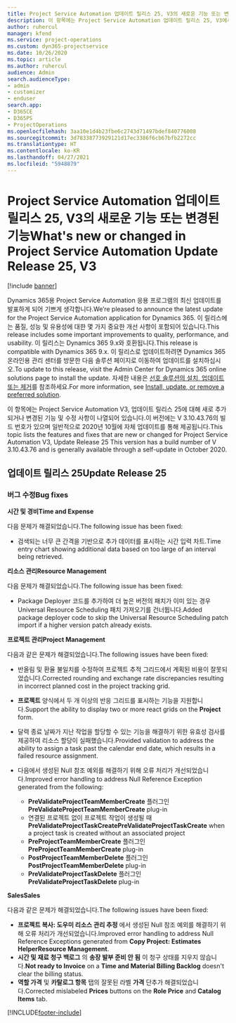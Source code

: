 ```yaml
---
title: Project Service Automation 업데이트 릴리스 25, V3의 새로운 기능 또는 변경된 기능
description: 이 항목에는 Project Service Automation 업데이트 릴리스 25, V3에서 사용할 수 있는 기능 및 수정 사항이 나열되어 있습니다.
author: ruhercul
manager: kfend
ms.service: project-operations
ms.custom: dyn365-projectservice
ms.date: 10/26/2020
ms.topic: article
ms.author: ruhercul
audience: Admin
search.audienceType:
- admin
- customizer
- enduser
search.app:
- D365CE
- D365PS
- ProjectOperations
ms.openlocfilehash: 3aa10e1d4b23fbe6c2743d71497bdef840776008
ms.sourcegitcommit: 3d78338773929121d17ec3386f6cb67bfb2272cc
ms.translationtype: HT
ms.contentlocale: ko-KR
ms.lasthandoff: 04/27/2021
ms.locfileid: "5948879"
---
```

# <a name="whats-new-or-changed-in-project-service-automation-update-release-25-v3"></a><span data-ttu-id="c5abb-103">Project Service Automation 업데이트 릴리스 25, V3의 새로운 기능 또는 변경된 기능</span><span class="sxs-lookup"><span data-stu-id="c5abb-103">What's new or changed in Project Service Automation Update Release 25, V3</span></span>

[!include [banner](../includes/psa-now-project-operations.md)]

<span data-ttu-id="c5abb-104">Dynamics 365용 Project Service Automation 응용 프로그램의 최신 업데이트를 발표하게 되어 기쁘게 생각합니다.</span><span class="sxs-lookup"><span data-stu-id="c5abb-104">We’re pleased to announce the latest update for the Project Service Automation application for Dynamics 365.</span></span> <span data-ttu-id="c5abb-105">이 릴리스에는 품질, 성능 및 유용성에 대한 몇 가지 중요한 개선 사항이 포함되어 있습니다.</span><span class="sxs-lookup"><span data-stu-id="c5abb-105">This release includes some important improvements to quality, performance, and usability.</span></span> <span data-ttu-id="c5abb-106">이 릴리스는 Dynamics 365 9.x와 호환됩니다.</span><span class="sxs-lookup"><span data-stu-id="c5abb-106">This release is compatible with Dynamics 365 9.x.</span></span> <span data-ttu-id="c5abb-107">이 릴리스로 업데이트하려면 Dynamics 365 온라인용 관리 센터를 방문한 다음 솔루션 페이지로 이동하여 업데이트를 설치하십시오.</span><span class="sxs-lookup"><span data-stu-id="c5abb-107">To update to this release, visit the Admin Center for Dynamics 365 online solutions page to install the update.</span></span> <span data-ttu-id="c5abb-108">자세한 내용은 [선호 솔루션의 설치, 업데이트 또는 제거](/power-platform/admin/install-remove-preferred-solution)를 참조하세요.</span><span class="sxs-lookup"><span data-stu-id="c5abb-108">For more information, see [Install, update, or remove a preferred solution](/power-platform/admin/install-remove-preferred-solution).</span></span>

<span data-ttu-id="c5abb-109">이 항목에는 Project Service Automation V3, 업데이트 릴리스 25에 대해 새로 추가되거나 변경된 기능 및 수정 사항이 나열되어 있습니다.이 버전에는 V 3.10.43.76의 빌드 번호가 있으며 일반적으로 2020년 10월에 자체 업데이트를 통해 제공됩니다.</span><span class="sxs-lookup"><span data-stu-id="c5abb-109">This topic lists the features and fixes that are new or changed for Project Service Automation V3, Update Release 25 This version has a build number of V 3.10.43.76 and is generally available through a self-update in October 2020.</span></span>

## <a name="update-release-25"></a><span data-ttu-id="c5abb-110">업데이트 릴리스 25</span><span class="sxs-lookup"><span data-stu-id="c5abb-110">Update Release 25</span></span>

### <a name="bug-fixes"></a><span data-ttu-id="c5abb-111">버그 수정</span><span class="sxs-lookup"><span data-stu-id="c5abb-111">Bug fixes</span></span>

<span data-ttu-id="c5abb-112">**시간 및 경비**</span><span class="sxs-lookup"><span data-stu-id="c5abb-112">**Time and Expense**</span></span>

<span data-ttu-id="c5abb-113">다음 문제가 해결되었습니다.</span><span class="sxs-lookup"><span data-stu-id="c5abb-113">The following issue has been fixed:</span></span>

- <span data-ttu-id="c5abb-114">검색되는 너무 큰 간격을 기반으로 추가 데이터를 표시하는 시간 입력 차트.</span><span class="sxs-lookup"><span data-stu-id="c5abb-114">Time entry chart showing additional data based on too large of an interval being retrieved.</span></span>

<span data-ttu-id="c5abb-115">**리소스 관리**</span><span class="sxs-lookup"><span data-stu-id="c5abb-115">**Resource Management**</span></span>

<span data-ttu-id="c5abb-116">다음 문제가 해결되었습니다.</span><span class="sxs-lookup"><span data-stu-id="c5abb-116">The following issue has been fixed:</span></span>

- <span data-ttu-id="c5abb-117">Package Deployer 코드를 추가하여 더 높은 버전의 패치가 이미 있는 경우 Universal Resource Scheduling 패치 가져오기를 건너뜁니다.</span><span class="sxs-lookup"><span data-stu-id="c5abb-117">Added package deployer code to skip the Universal Resource Scheduling patch import if a higher version patch already exists.</span></span>

<span data-ttu-id="c5abb-118">**프로젝트 관리**</span><span class="sxs-lookup"><span data-stu-id="c5abb-118">**Project Management**</span></span>

<span data-ttu-id="c5abb-119">다음과 같은 문제가 해결되었습니다.</span><span class="sxs-lookup"><span data-stu-id="c5abb-119">The following issues have been fixed:</span></span>

- <span data-ttu-id="c5abb-120">반올림 및 환율 불일치를 수정하여 프로젝트 추적 그리드에서 계획된 비용이 잘못되었습니다.</span><span class="sxs-lookup"><span data-stu-id="c5abb-120">Corrected rounding and exchange rate discrepancies resulting in incorrect planned cost in the project tracking grid.</span></span>
- <span data-ttu-id="c5abb-121">**프로젝트** 양식에서 두 개 이상의 반응 그리드를 표시하는 기능을 지원합니다.</span><span class="sxs-lookup"><span data-stu-id="c5abb-121">Support the ability to display two or more react grids on the **Project** form.</span></span>
- <span data-ttu-id="c5abb-122">달력 종료 날짜가 지난 작업을 할당할 수 있는 기능을 해결하기 위한 유효성 검사를 제공하여 리소스 할당이 실패했습니다.</span><span class="sxs-lookup"><span data-stu-id="c5abb-122">Provided validation to address the ability to assign a task past the calendar end date, which results in a failed resource assignment.</span></span>
- <span data-ttu-id="c5abb-123">다음에서 생성된 Null 참조 예외를 해결하기 위해 오류 처리가 개선되었습니다.</span><span class="sxs-lookup"><span data-stu-id="c5abb-123">Improved error handling to address Null Reference Exception generated from the following:</span></span>

    - <span data-ttu-id="c5abb-124">**PreValidateProjectTeamMemberCreate** 플러그인</span><span class="sxs-lookup"><span data-stu-id="c5abb-124">**PreValidateProjectTeamMemberCreate** plug-in</span></span>
    - <span data-ttu-id="c5abb-125">연결된 프로젝트 없이 프로젝트 작업이 생성될 때 **PreValidateProjectTaskCreate**</span><span class="sxs-lookup"><span data-stu-id="c5abb-125">**PreValidateProjectTaskCreate** when a project task is created without an associated project</span></span>
    - <span data-ttu-id="c5abb-126">**PreProjectTeamMemberCreate** 플러그인</span><span class="sxs-lookup"><span data-stu-id="c5abb-126">**PreProjectTeamMemberCreate** plug-in</span></span>
    - <span data-ttu-id="c5abb-127">**PostProjectTeamMemberDelete** 플러그인</span><span class="sxs-lookup"><span data-stu-id="c5abb-127">**PostProjectTeamMemberDelete** plug-in</span></span>
    - <span data-ttu-id="c5abb-128">**PreValidateProjectTaskDelete** 플러그인</span><span class="sxs-lookup"><span data-stu-id="c5abb-128">**PreValidateProjectTaskDelete** plug-in</span></span>

<span data-ttu-id="c5abb-129">**Sales**</span><span class="sxs-lookup"><span data-stu-id="c5abb-129">**Sales**</span></span>

<span data-ttu-id="c5abb-130">다음과 같은 문제가 해결되었습니다.</span><span class="sxs-lookup"><span data-stu-id="c5abb-130">The following issues have been fixed:</span></span>

- <span data-ttu-id="c5abb-131">**프로젝트 복사: 도우미 리소스 관리 추정** 에서 생성된 Null 참조 예외를 해결하기 위해 오류 처리가 개선되었습니다.</span><span class="sxs-lookup"><span data-stu-id="c5abb-131">Improved error handling to address Null Reference Exceptions generated from **Copy Project: Estimates HelperResource Management**.</span></span>
- <span data-ttu-id="c5abb-132">**시간 및 재료 청구 백로그** 의 **송장 발부 준비 안 됨** 이 청구 상태를 지우지 않습니다.</span><span class="sxs-lookup"><span data-stu-id="c5abb-132">**Not ready to Invoice** on a **Time and Material Billing Backlog** doesn't clear the billing status.</span></span>
- <span data-ttu-id="c5abb-133">**역할 가격** 및 **카탈로그 항목** 탭의 잘못된 라벨 **가격** 단추가 해결되었습니다.</span><span class="sxs-lookup"><span data-stu-id="c5abb-133">Corrected mislabeled **Prices** buttons on the **Role Price** and **Catalog Items** tab.</span></span>


[!INCLUDE[footer-include](../includes/footer-banner.md)]
